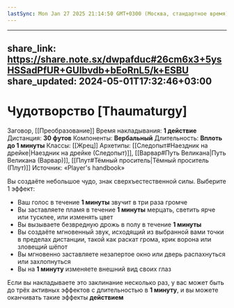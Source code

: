 ```yaml
---
lastSync: Mon Jan 27 2025 21:14:50 GMT+0300 (Москва, стандартное время)
---
```

---
share_link: https://share.note.sx/dwpafduc#26cm6x3+5ysHSSadPfUR+GUIbvdb+bEoRnL5/k+ESBU
share_updated: 2024-05-01T17:32:46+03:00
---
# Чудотворство [Thaumaturgy]
Заговор, [[Преобразование]]
Время накладывания: **1 действие**
Дистанция: **30 футов**
Компоненты: **Вербальный**
Длительность: **Вплоть до 1 минуты**
Классы: [[Жрец]]
Архетипы: [[Следопыт#Наездник на дрейке|Наездник на дрейке (Следопыт)]], [[Варвар#Путь Великана|Путь Великана (Варвар)]], [[Плут#Тёмный проситель|Тёмный проситель (Плут)]]
Источник: «Player's handbook»

Вы создаёте небольшое чудо, знак сверхъестественной силы. Выберите 1 эффект:

- Ваш голос в течение **1 минуты** звучит в три раза громче
- Вы заставляете пламя в течение **1 минуты** мерцать, светить ярче или тусклее, или изменять цвет
- Вы вызываете безвредную дрожь в полу в течение **1 минуты**
- Вы создаёте мгновенный звук, исходящий из выбранной вами точки в пределах дистанции, такой как раскат грома, крик ворона или зловещий шёпот
- Вы мгновенно заставляете незапертое окно или дверь распахнуться или захлопнуться
- Вы на **1 минуту** изменяете внешний вид своих глаз

Если вы накладываете это заклинание несколько раз, у вас может быть до трёх активных эффектов с длительностью в **1 минуту**, и вы можете оканчивать такие эффекты **действием**